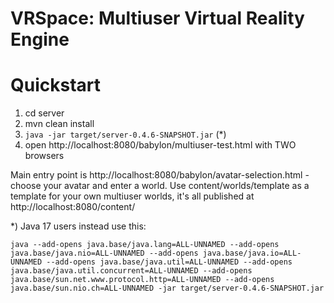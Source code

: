 # VRSpace: Multiuser Virtual Reality Engine

# Quickstart

1) cd server
2) mvn clean install
3) `java -jar target/server-0.4.6-SNAPSHOT.jar` (*)
4) open http://localhost:8080/babylon/multiuser-test.html with TWO browsers

Main entry point is http://localhost:8080/babylon/avatar-selection.html - choose your avatar and enter a world.
Use content/worlds/template as a template for your own multiuser worlds, it's all published at http://localhost:8080/content/

*) Java 17 users instead use this:

    java --add-opens java.base/java.lang=ALL-UNNAMED --add-opens java.base/java.nio=ALL-UNNAMED --add-opens java.base/java.io=ALL-UNNAMED --add-opens java.base/java.util=ALL-UNNAMED --add-opens java.base/java.util.concurrent=ALL-UNNAMED --add-opens java.base/sun.net.www.protocol.http=ALL-UNNAMED --add-opens java.base/sun.nio.ch=ALL-UNNAMED -jar target/server-0.4.6-SNAPSHOT.jar

